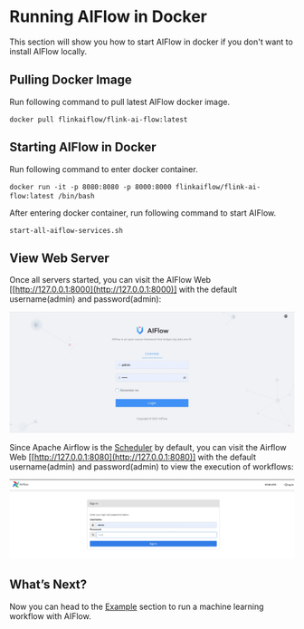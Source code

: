 # Running AIFlow in Docker

This section will show you how to start AIFlow in docker if you don't want to install AIFlow locally.

## Pulling Docker Image
Run following command to pull latest AIFlow docker image.
```shell script
docker pull flinkaiflow/flink-ai-flow:latest
```

## Starting AIFlow in Docker
Run following command to enter docker container.
```shell script
docker run -it -p 8080:8080 -p 8000:8000 flinkaiflow/flink-ai-flow:latest /bin/bash
```

After entering docker container, run following command to start AIFlow.
```shell script
start-all-aiflow-services.sh
```

## View Web Server

Once all servers started, you can visit the AIFlow Web [[http://127.0.0.1:8000](http://127.0.0.1:8000)] with the default username(admin) and password(admin):

![aiflow login ui](../../images/ai_flow_webui.jpg)

Since Apache Airflow is the [Scheduler](../architecture/overview.md) by default, you can visit the Airflow Web [[http://127.0.0.1:8080](http://127.0.0.1:8080)] 
with the default username(admin) and password(admin) to view the execution of workflows:

![airflow login ui](../../images/airflow_login_ui.png)

## What’s Next?
Now you can head to the [Example](./run_example.md) section to run a machine learning workflow with AIFlow.




